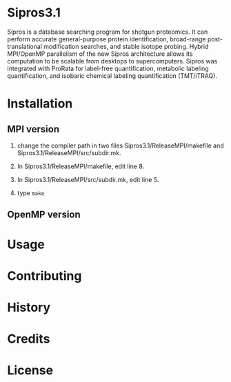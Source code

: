 # Sipros3.1

Sipros is a database searching program for shotgun proteomics. It can perform accurate general-purpose protein identification, broad-range post-translational modification searches, and stable isotope probing. Hybrid MPI/OpenMP parallelism of the new Sipros architecture allows its computation to be scalable from desktops to supercomputers. Sipros was integrated with ProRata for label-free quantification, metabolic labeling quantification, and isobaric chemical labeling quantification (TMT/iTRAQ). 

# Installation

## MPI version

1. change the compiler path in two files Sipros3.1/ReleaseMPI/makefile and Sipros3.1/ReleaseMPI/src/subdir.mk.

2. In Sipros3.1/ReleaseMPI/makefile, edit line 8.

3. In Sipros3.1/ReleaseMPI/src/subdir.mk, edit line 5.

4. type `make`

## OpenMP version

# Usage

# Contributing

# History

# Credits

# License
